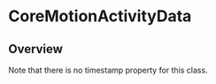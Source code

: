 # CoreMotionActivityData

<TypeHeader/>

## Overview

Note that there is no timestamp property for this class.

<ApiDocs/>
